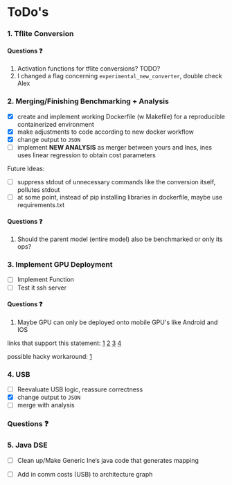 # ToDo's

### 1. Tflite Conversion
#### Questions :question:
1. Activation functions for tflite conversions? TODO?
2. I changed a flag concerning `experimental_new_converter`, double check Alex

### 2. Merging/Finishing Benchmarking + Analysis
* [X] create and implement working Dockerfile (w Makefile) for a reproducible containerized environment
* [X] make adjustments to code according to new docker workflow
* [X] change output to `JSON`
* [ ] implement **NEW ANALYSIS** as merger between yours and Ines,
      ines uses linear regression to obtain cost parameters

Future Ideas:
- [ ] suppress stdout of unnecessary commands like the conversion itself, pollutes stdout
- [ ] at some point, instead of pip installing libraries in dockerfile, maybe use requirements.txt

#### Questions :question:
1. Should the parent model (entire model) also be benchmarked or only its ops?

### 3. Implement GPU Deployment
- [ ] Implement Function
- [ ] Test it ssh server

#### Questions :question:
1. Maybe GPU can only be deployed onto mobile GPU's like Android and IOS

links that support this statement:
[1](https://www.tensorflow.org/lite/performance/delegates)
[2](https://github.com/tensorflow/tensorflow/issues/40706#issuecomment-648456999)
[3](https://github.com/tensorflow/tensorflow/issues/34536#issuecomment-565632906)
[4](https://github.com/tensorflow/tensorflow/issues/31377#issuecomment-519331496)

possible hacky workaround:
[1](https://github.com/tensorflow/tensorflow/issues/52155#issuecomment-931498450)

### 4. USB
- [ ] Reevaluate USB logic, reassure correctness
- [X] change output to `JSON`
- [ ] merge with analysis

### Questions :question:

### 5. Java DSE
* [ ] Clean up/Make Generic Ine‘s java code that generates mapping
* [ ] Add in comm costs (USB) to architecture graph

